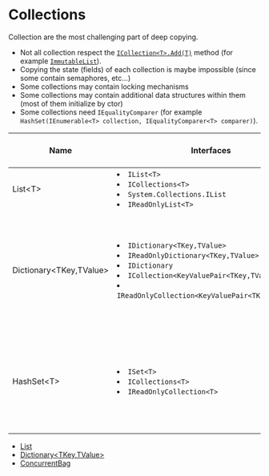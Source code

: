 # Collections

Collection are the most challenging part of deep copying.
* Not all collection respect the [`ICollection<T>.Add(T)`](https://github.com/microsoft/referencesource/blob/51cf7850defa8a17d815b4700b67116e3fa283c2/mscorlib/system/collections/generic/icollection.cs#L41) method (for example [`ImmutableList`](https://github.com/mono/ImmutableCollections/blob/99b305732ceb944c036ce1a40fd28cbd192c564a/System.Collections.Immutable/System.Collections.Immutable/ImmutableList.cs#L360)).
* Copying the state (fields) of each collection is maybe impossible (since some contain semaphores, etc...)
* Some collections may contain locking mechanisms
* Some collections may contain additional data structures within them (most of them initialize by ctor)
* Some collections need `IEqualityComparer` (for example `HashSet(IEnumerable<T> collection, IEqualityComparer<T> comparer)`).

<table>
  <thead>
    <tr>
      <th>Name</th>
      <th>Interfaces</th>
      <th>Constructors</th>
      <th>Useable Add Methods</th>
      <th>Unusable Add Methods</th>
    </tr>
  </thead>
  <tbody>
    <tr>
      <td>List&lt;T&gt;</td>
      <td>
        <li><code>IList&lt;T&gt;</code></li>
        <li><code>ICollections&lt;T&gt;</code></li>
        <li><code>System.Collections.IList</code></li>
        <li><code>IReadOnlyList&lt;T&gt;</code></li>
      </td>
      <td>
        <li><code>List()</code></li>
        <li><code>List(int capacity)</code></li>
        <li><code>List(IEnumerable&lt;T&gt; collection)</code></li>
      </td>
      <td>
        <li><code>void Add(T item)</code></li>
        <li><code>int IList.Add(Object item)</code></li>
      </td>
      <td>-</td>
    </tr>
     <tr>
      <td>Dictionary&lt;TKey,TValue&gt;</td>
      <td>
        <li><code>IDictionary&lt;TKey,TValue&gt;</code></li>
        <li><code>IReadOnlyDictionary&lt;TKey,TValue&gt;</code></li>
        <li><code>IDictionary</code></li>
        <li><code>ICollection&lt;KeyValuePair&lt;TKey,TValue&gt;&gt;</code></li>
        <li><code>IReadOnlyCollection&lt;KeyValuePair&lt;TKey,TValue&gt;&gt;</code></li>
      </td>
      <td>
        <li><code>Dictionary()</code></li>
        <li><code>Dictionary(int capacity)</code></li>
        <li><code>(IEqualityComparer&lt;TKey&gt; comparer)</code></li>
        <li><code>(int capacity, IEqualityComparer&lt;TKey&gt; comparer)</code></li>
        <li><code>(IDictionary&lt;TKey,TValue&gt; dictionary)</code></li>
        <li><code>(IDictionary&lt;TKey,TValue&gt; dictionary, IEqualityComparer&lt;TKey&gt; comparer)</code></li>
      </td>
      <td>
        <li><code>void Add(TKey key, TValue value)</code></li>
        <li><code>ICollection&lt;KeyValuePair&lt;TKey, TValue&gt;&gt;.Add(KeyValuePair&lt;TKey, TValue&gt; keyValuePair)</code></li>
      </td>
      <td>-</td>
    </tr>
      <tr>
      <td>HashSet&lt;T&gt;</td>
      <td>
        <li><code>ISet&lt;T&gt;</code></li>
        <li><code>ICollections&lt;T&gt;</code></li>
        <li><code>IReadOnlyCollection&lt;T&gt;</code></li>
      </td>
      <td>
        <li><code>HashSet()</code></li>
        <li><code>HashSet(int capacity)</code></li>
        <li><code>HashSet(IEnumerable&lt;T&gt; collection)</code></li>
        <li><code>HashSet(IEqualityComparer&lt;T&gt; comparer)</code></li>
        <li><code>HashSet(IEnumerable&lt;T&gt; collection, IEqualityComparer&lt;T&gt; comparer)</code></li>
      </td>
      <td>
        <li><code>ICollection&lt;<T>&gt;.Add(T item)</code></li>
        <li><code>bool Add(T item)</code></li>
      </td>
      <td>-</td>
    </tr>
  </tbody>
</table>

* [List<T>](https://github.com/microsoft/referencesource/blob/master/mscorlib/system/collections/generic/list.cs)
* [Dictionary<TKey,TValue>](https://github.com/microsoft/referencesource/blob/master/mscorlib/system/collections/generic/dictionary.cs)
* [ConcurrentBag](https://github.com/microsoft/referencesource/blob/master/System/sys/system/collections/concurrent/ConcurrentBag.cs)